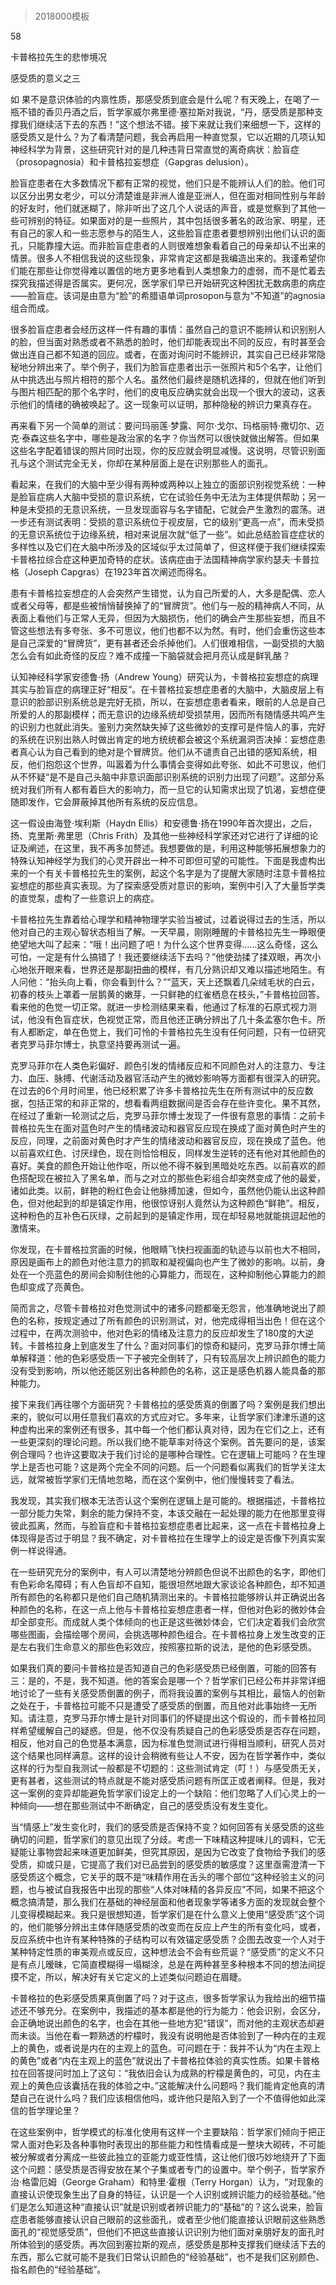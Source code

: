 # 
> 2018000模板



58

卡普格拉先生的悲惨境况

感受质的意义之三


如 果不是意识体验的内禀性质，那感受质到底会是什么呢？有天晚上，在喝了一瓶不错的香贝丹酒之后，哲学家威尔弗里德·塞拉斯对我说，“丹，感受质是那种支撑我们继续活下去的东西！”这个想法不错。接下来就让我们来细想一下，这样的感受质又是什么？为了看清楚问题，我会再启用一种直觉泵，它以近期的几项认知神经科学为背景，这些研究针对的是几种违背日常直觉的离奇病状：脸盲症（prosopagnosia）和卡普格拉妄想症（Gapgras delusion）。

脸盲症患者在大多数情况下都有正常的视觉，他们只是不能辨认人们的脸。他们可以区分出男女老少，可以分清楚谁是非洲人谁是亚洲人，但在面对相同性别与年龄的好友时，他们就迷糊了，除非听出了这几个人说话的声音，或是觉察到了其他一些可辨别的特征。如果面对的是一些照片，其中包括很多著名的政治家、明星，还有自己的家人和一些志愿参与的陌生人，这些脸盲症患者要想辨别出他们认识的面孔，只能靠撞大运。而非脸盲症患者的人则很难想象看着自己的母亲却认不出来的情景。很多人不相信我说的这些现象，非常肯定这都是我编造出来的。我谨希望你们能在那些让你觉得难以置信的地方更多地看到人类想象力的虚弱，而不是忙着去探究我描述得是否属实。更何况，医学家们早已开始研究这种困扰无数病患的病症——脸盲症。该词是由意为“脸”的希腊语单词prosopon与意为“不知道”的agnosia组合而成。

很多脸盲症患者会经历这样一件有趣的事情：虽然自己的意识不能辨认和识别别人的脸，但当面对熟悉或者不熟悉的脸时，他们却能表现出不同的反应，有时甚至会做出连自己都不知道的回应。或者，在面对询问时不能辨识，其实自己已经非常隐秘地分辨出来了。举个例子，我们为脸盲症患者出示一张照片和5个名字，让他们从中挑选出与照片相符的那个人名。虽然他们最终是随机选择的，但就在他们听到与图片相匹配的那个名字时，他们的皮电反应确实就会出现一个很大的波动，这表示他们的情绪的确被唤起了。这一现象可以证明，那种隐秘的辨识力果真存在。

再来看下另一个简单的测试：要问玛丽莲·梦露、阿尔·戈尔、玛格丽特·撒切尔、迈克·泰森这些名字中，哪些是政治家的名字？你当然可以很快就做出解答。但如果这些名字配着错误的照片同时出现，你的反应就会明显减慢。这说明，尽管识别面孔与这个测试完全无关，你却在某种层面上是在识别那些人的面孔。

看起来，在我们的大脑中至少得有两种或两种以上独立的面部识别视觉系统：一种是脸盲症病人大脑中受损的意识系统，它在试验任务中无法为主体提供帮助；另一种是未受损的无意识系统，一旦发现面容与名字错配，它就会产生激烈的震荡。进一步还有测试表明：受损的意识系统位于视皮层，它的级别“更高一点”，而未受损的无意识系统位于边缘系统，相对来说层次就“低了一些”。如此总结脸盲症症状的多样性以及它们在大脑中所涉及的区域似乎太过简单了，但这样便于我们继续探索卡普格拉综合症这种更加奇特的症状。该病症由于法国精神病学家约瑟夫·卡普拉格（Joseph Capgras）在1923年首次阐述而得名。

患有卡普格拉妄想症的人会突然产生错觉，认为自己所爱的人，大多是配偶、恋人或者父母等，都是些被悄悄替换掉了的“冒牌货”。他们与一般的精神病人不同，从表面上看他们与正常人无异，但因为大脑损伤，他们的确会产生那些妄想，而且不管这些想法有多夸张、多不可思议，他们也都不以为然。有时，他们会重伤这些本是自己深爱的“冒牌货”，更有甚者还会杀掉他们。人们很难相信，一副受损的大脑怎么会有如此奇怪的反应？难不成撞一下脑袋就会把月亮认成是鲜乳酪？

认知神经科学家安德鲁·扬（Andrew Young）研究认为，卡普格拉妄想症的病理其实与脸盲症的病理正好“相反”。在卡普格拉妄想症患者的大脑中，大脑皮层上有意识的脸部识别系统总是完好无损，所以，在妄想症患者看来，眼前的人总是自己所爱的人的那副模样；而无意识的边缘系统却受损禁用，因而所有随情感共鸣产生的识别力也就此消失。鉴别力突然缺失掉了这些微妙的支撑可是件恼人的事，完好的系统在识别出熟人时做出肯定的地方统统都会被这个系统漏洞否决掉：妄想症患者真心认为自己看到的绝对是个冒牌货。他们从不谴责自己出错的感知系统，相反，他们抱怨这个世界，叫嚣着为什么事情会变得如此夸张、如此不可思议，他们从不怀疑“是不是自己头脑中非意识面部识别系统的识别力出现了问题”。这部分系统对我们所有人都有着巨大的影响力，而一旦它的认知需求出现了饥渴，妄想症便随即发作，它会屏蔽掉其他所有系统的反应信息。

这一假设由海登·埃利斯（Haydn Ellis）和安德鲁·扬在1990年首次提出，之后，扬、克里斯·弗里思（Chris Frith）及其他一些神经科学家还对它进行了详细的论证及阐述，在这里，我不再多加赘述。我想要做的是，利用这种能够拓展想象力的特殊认知神经学为我们的心灵开辟出一种不可即但可望的可能性。下面是我虚构出来的一个有关卡普格拉先生的案例，起这个名字是为了提醒大家随时注意卡普格拉妄想症的那些真实表现。为了探索感受质对意识的影响，案例中引入了大量哲学类的直觉泵，虚构了一些意识上的病症。

卡普格拉先生靠着给心理学和精神物理学实验当被试，过着说得过去的生活，所以他对自己的主观心智状态相当了解。一天早晨，刚刚睡醒的卡普格拉先生一睁眼便绝望地大叫了起来：“哦！出问题了吧！为什么这个世界变得……这么奇怪，这么可怕，一定是有什么搞错了！我还要继续活下去吗？”他使劲揉了揉双眼，再次小心地张开眼来看，世界还是那副扭曲的模样，有几分熟识却又难以描述地陌生。有人问他：“抬头向上看，你会看到什么？”“蓝天，天上还飘着几朵绒毛状的白云，初春的枝头上罩着一层鹅黄的嫩芽，一只鲜艳的红雀栖息在枝头，”卡普格拉回答。看来他的色觉一切正常。就进一步检测结果来看，他通过了标准的石原式视力测试，他没有色盲症状，色视觉正常，而且他还正确分辨出了几十条孟塞尔色卡。所有人都断定，单在色觉上，我们可怜的卡普格拉先生没有任何问题，只有一位研究者克罗马菲尔博士，执意坚持要再测试一遍。

克罗马菲尔在人类色彩偏好、颜色引发的情绪反应和不同颜色对人的注意力、专注力、血压、脉搏、代谢活动及器官活动产生的微妙影响等方面都有很深入的研究。在过去的6个月时间里，他已经积累了许多卡普格拉先生在所有测试中的反应数据，包括正常的和非正常的，想看看两组数据间是否会存在些许变化。果不其然，在经过了重新一轮测试之后，克罗马菲尔博士发现了一件很有意思的事情：之前卡普格拉先生在面对蓝色时产生的情绪波动和器官反应现在换成了面对黄色时产生的反应，同理，之前面对黄色时才产生的情绪波动和器官反应，现在换成了蓝色。他以前喜欢红色、讨厌绿色，现在则恰恰相反，同样发生逆转的还有他对其他颜色的喜好。美食的颜色开始让他作呕，所以他不得不躲到黑暗处吃东西。以前喜欢的颜色搭配现在被拉入了黑名单，而与之对立的那些色彩组合却突然变成了他的最爱，诸如此类。以前，鲜艳的粉红色会让他脉搏加速，但如今，虽然他仍能认出这种颜色，但对他起到的却是镇定作用，他很惊讶别人竟然认为这种颜色“鲜艳”。相反，这种粉色的互补色石灰绿，之前起到的是镇定作用，现在却轻易地就能挑逗起他的激情来。

你发现，在卡普格拉赏画的时候，他眼睛飞快扫视画面的轨迹与以前也大不相同，原因是画布上的颜色对他注意力的抓取和凝视偏向也产生了微妙的影响。以前，身处在一个亮蓝色的房间会抑制住他的心算能力，而现在，这种抑制他心算能力的颜色却变成了亮黄色。

简而言之，尽管卡普格拉对色觉测试中的诸多问题都毫无怨言，他准确地说出了颜色的名称，按规定通过了所有颜色的识别测试，对，他完成得相当出色！但在这个过程中，在两次测验中，他对色彩的情绪及注意力的反应却发生了180度的大逆转。卡普格拉身上到底发生了什么？面对同事们的惊奇和疑问，克罗马菲尔博士简单解释道：他的色彩感受质一下子被完全倒转了，只有较高层次上辨识颜色的能力没有受到影响，所以他还能区别出各种颜色的名称，这正是感色机器人能具备的那种能力。

接下来我们再往哪个方面研究？卡普格拉的感受质真的倒置了吗？案例是我们想出来的，貌似可以用任意我们喜欢的方式应对它。多年来，让哲学家们津津乐道的这种虚构出来的案例还有很多，其中每一个他们都认真对待，因为在它们之上，还有一些更深刻的理论问题。所以我们绝不能草率对待这个案例。首先要问的是，该案例合理吗？也许这要取决于我们讨论的是哪种合理性。它在逻辑上可能吗？在生理学上是否也可能？这是两个完全不同的问题。后一个问题看似离我们的哲学关注太远，就常被哲学家们无情地忽略，而在这个案例中，他们慢慢转变了看法。

我发现，其实我们根本无法否认这个案例在逻辑上是可能的。根据描述，卡普格拉一部分能力失常，剩余的能力保持不变，本该交融在一起处理的能力在他那里变得彼此孤离，然而，与脸盲症和卡普格拉妄想症患者比起来，这一点在卡普格拉身上体现得是否过于明显？我不确定，对卡普格拉在生理学上的设定是否像下列真实案例一样说得通。

在一些研究充分的案例中，有人可以清楚地分辨颜色但说不出颜色的名字，即他们有色彩命名障碍；有人色盲却不自知，能很坦然地跟大家谈论各种颜色，却不知道所有颜色的名称都只是他们自己随机猜测出来的。卡普格拉能够辨认并正确说出各种颜色的名称，在这一点上他与卡普格拉妄想症患者一样，但他对色彩的微妙体会却全部变形。而成就人类个体倾向的也正是这些微妙体会，它们决定着我们会欣赏哪些图画，会描绘哪个房间，会挑选哪种颜色组合。在卡普格拉身上发生改变的正是左右我们生命意义的那些色彩效应，按照塞拉斯的说法，是他的色彩感受质。

如果我们真的要问卡普格拉是否知道自己的色彩感受质已经倒置，可能的回答有三：是的，不是，我不知道。他的答案会是哪一个？哲学家们已经公布并非常详细地讨论了一些有关感受质倒置的例子，而将我设置的案例与其相比，最恼人的创新之处在于，卡普格拉可能不只是遭受了感受质的倒置，而且他对此事始终一无所知。请注意，克罗马菲尔博士是针对同事们的怀疑提出这个假设的，而卡普格拉同样希望缓解自己的疑惑。但是，他不仅没有质疑自己的色彩感受质是否存在问题，相反，他对自己的色觉基本满意，因为标准色觉测试进行得相当顺利，研究人员对这个结果也同样满意。这样的设计会稍微有些让人不安，因为在哲学著作中，类似这样的行为型自我测试一般都是不切题的：这些测试肯定（叮！）与感受质无关，更有甚者，这些测试的特点就是不能对感受质问题有所匡正或者阐释。但是，我对这一案例的变异却能避免哲学家们设定上的一个缺陷：他们忽略了人们心灵上的一种倾向——想在那些测试中不断确定，自己的感受质没有发生变化。

当“情感上”发生变化时，我们的感受质是否保持不变？如何回答有关感受质的这些确切的问题，哲学家们的意见出现了分歧。考虑一下味精这种提味儿的调料，它无疑能让事物尝起来味道更加鲜美，但究其原因，是因为它改变了食物给予我们的感受质，抑或只是，它提高了我们对已品尝到的感受质的敏感度？这里亟需澄清一下感受质这个概念，它关乎的既不是“味精作用在舌头的哪个部位”这种经验主义的问题，也与被试自我报告中出现的那些“人体对味精的各异反应”不同，如果不把这个概念搞清楚，那么我们在基础的神经层面和他者现象学等诸多方面的发现就会整个儿变得模糊起来。我只是很想知道，哲学家们是在什么意义上使用“感受质”这个词的，他们能够分辨出主体伴随感受质的改变而在反应上产生的所有变化吗，或者，反应系统中也许有某种特殊的子结构可以有效锚定感受质？企图去改变一个人对于某种特定性质的审美观点或反应，这种想法会不会有些荒诞？“感受质”的定义不只是有点儿暧昧，它简直模糊得一塌糊涂，总是在两种甚至多种根本不同的想法间捉摸不定，所以，解决好有关它定义的上述类似问题迫在眉睫。

卡普格拉的色彩感受质果真倒置了吗？对于这点，很多哲学家认为我给出的细节描述还不够充分。在案例中，我描述的基本都是他的行为能力：他会识别，会区分，会正确地说出颜色的名字，也会在其他一些地方犯“错误”，而对他的主观状态却避而未谈。当他在看一颗熟透的柠檬时，我没有说明他是否体验到了一种内在的主观上的黄色，或者说是内在的主观上的蓝色。可问题在于：我并不认为“内在主观上的黄色”或者“内在主观上的蓝色”就说出了卡普格拉体验的真实性质。如果卡普格拉在回答提问时加上了这句：“我依旧会认为成熟的柠檬是黄色的，可见，内在主观上的黄色应该囊括在我的体验之中。”这能解决什么问题吗？我们能肯定他真的清楚自己在说什么吗？我们应该相信他吗，或许他只是陷入到了一个不值得他如此深信的哲学理论里？

在这些案例中，哲学模式的标准化使用有这样一个主要缺陷：哲学家们倾向于把正常人面对色彩及各种事物时表现出的那些能力和性情看成是一整块大砌砖，不可能被分解或者分离成一些彼此独立的亚能力或亚性情，这让他们很巧妙地绕开了下面这个问题：感受质是否得安放在某个子集或者专门的设置中。举个例子，哲学家乔治·格雷厄姆（George Graham）和特里·霍根（Terry Horgan）认为，“对现象的直接认识使现象生出了自身的特征，认识是一个人识别或辨识能力的经验基础。”他们是怎么知道这种“直接认识”就是识别或者辨识能力的“基础”的？这么说来，脸盲症患者能够直接认识自己眼前的这些面孔，或者至少他们能直接认识眼前这些熟悉面孔的“视觉感受质”，但他们不把这些直接认识识别为他们面对亲朋好友的面孔时所体验到的感受质。再次回到塞拉斯的观点，感受质是那种支撑我们继续活下去的东西，那么它就可能不是我们日常认识颜色的“经验基础”，也不是我们区别颜色、指名颜色的“经验基础”。



